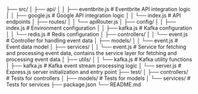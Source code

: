 ├── src/
│   ├── api/
│   │   ├── eventbrite.js           # Eventbrite API integration logic
│   │   ├── google.js               # Google API integration logic
│   │   └── index.js                # API endpoints
│   ├── routes/
│   │   └── apiRouter.js
│   ├── config/
│   │   ├── index.js                # Environment configuration
│   │   ├── kafka.js                # Kafka configuration
│   │   └── redis.js                # Redis configuration
│   ├── controllers/
│   │   └── event.js                # Controller for handling event data
│   ├── models/
│   │   └── event.js                # Event data model
│   ├── services/
│   │   └── event.js                # Service for fetching and processing event data, contains the service layer for fetching and processing event data
│   ├── utils/
│   │   └── kafka.js                # Kafka utility functions
│   ├── kafka.js                    # Kafka event stream processing logic
│   └── server.js                   # Express.js server initialization and entry point
├── test/
│   ├── controllers/                # Tests for controllers
│   ├── models/                     # Tests for models
│   └── services/                   # Tests for services
├── package.json
└── README.md
